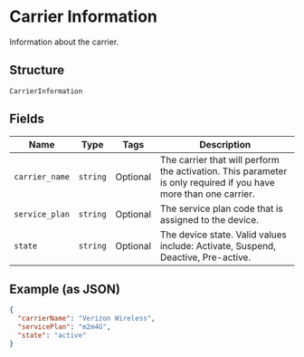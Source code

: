 
# Carrier Information

Information about the carrier.

## Structure

`CarrierInformation`

## Fields

| Name | Type | Tags | Description |
|  --- | --- | --- | --- |
| `carrier_name` | `string` | Optional | The carrier that will perform the activation. This parameter is only required if you have more than one carrier. |
| `service_plan` | `string` | Optional | The service plan code that is assigned to the device. |
| `state` | `string` | Optional | The device state. Valid values include: Activate, Suspend, Deactive, Pre-active. |

## Example (as JSON)

```json
{
  "carrierName": "Verizon Wireless",
  "servicePlan": "m2m4G",
  "state": "active"
}
```

